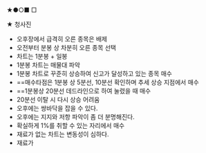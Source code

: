 ★●○■ □

★ 청사진
+ 오후장에서 급격히 오른 종목은 배제
+ 오전부터 분봉 상 차분히 오른 종목 선택
+ 차트는 1분봉 + 일봉
+ 1분봉 차트는 매물대 파악
+ 1분봉 차트로 꾸준히 상승하여 신고가 달성하고 있는 종목 매수
+ ==매수타점은 1분봉 상 5분선, 10분선 확인하며 추세 상승 지점에서 매수
+ ==1분봉상 20분선 데드라인으로 하여 눌렸을 때 매수
+ 20분선 이탈 시 다시 상승 어려움
+ 오후에는 쌍바닥을 잡을 수 있다.
+ 오후에는 지지와 저항 파악이 좀 더 분명해진다.
+ 확실하게 1%를 취할 수 있는 자리에서 매수
+ 재료가 없는 차트는 변동성이 심하다.
+ 재료가 
   
